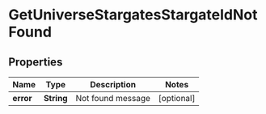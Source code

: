 
# GetUniverseStargatesStargateIdNotFound

## Properties
Name | Type | Description | Notes
------------ | ------------- | ------------- | -------------
**error** | **String** | Not found message |  [optional]




